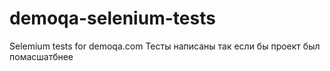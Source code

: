# demoqa-selenium-tests
Selemium tests for demoqa.com
Тесты написаны так если бы проект был помасшатбнее
